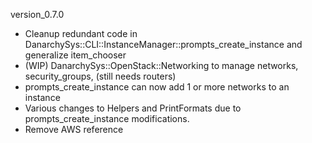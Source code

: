 version_0.7.0

- Cleanup redundant code in DanarchySys::CLI::InstanceManager::prompts_create_instance and generalize item_chooser
- (WIP) DanarchySys::OpenStack::Networking to manage networks, security_groups, (still needs routers)
- prompts_create_instance can now add 1 or more networks to an instance
- Various changes to Helpers and PrintFormats due to prompts_create_instance modifications.
- Remove AWS reference
